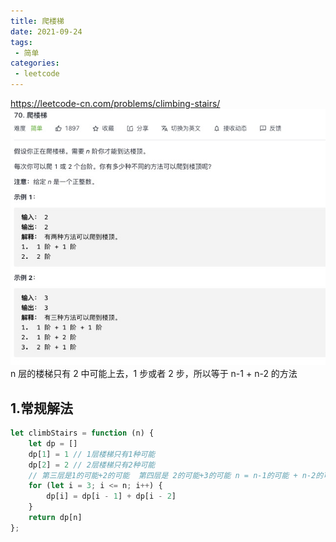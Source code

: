 ```yaml
---
title: 爬楼梯
date: 2021-09-24
tags:
 - 简单
categories:
 - leetcode
---
```


<https://leetcode-cn.com/problems/climbing-stairs/>
![ 爬楼梯](./img/70.jpg)
n 层的楼梯只有 2 中可能上去，1 步或者 2 步，所以等于 n-1 + n-2 的方法
## 1.常规解法
```js
let climbStairs = function (n) {
    let dp = []
    dp[1] = 1 // 1层楼梯只有1种可能
    dp[2] = 2 // 2层楼梯只有2种可能
    // 第三层是1的可能+2的可能  第四层是 2的可能+3的可能 n = n-1的可能 + n-2的可能
    for (let i = 3; i <= n; i++) {
        dp[i] = dp[i - 1] + dp[i - 2]
    }
    return dp[n]
};
```